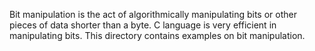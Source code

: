 Bit manipulation is the act of algorithmically manipulating bits or other pieces of data shorter than a byte. C language is very efficient in manipulating bits. This directory contains examples on bit manipulation.
